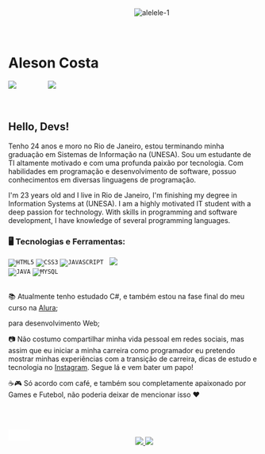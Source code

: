 
<img align="right" width="250px" style="margin-top:-20px" src="https://i.ibb.co/ypbQX6f/alelele-1.png" alt="alelele-1" border="0"></a>

</br>
</br>

<div dsplay="inline-block">
 
 <h1 align="left">Aleson Costa</h1>
 <a href="https://www.instagram.com/alesoncrvg/">
    <img align="left" width="80px" src="https://upload.wikimedia.org/wikipedia/commons/2/28/Instagram_logo.png" style="vertical-align:top;">
  </a> 
  <a href="https://www.linkedin.com/in/aleson/">
    <img width="80px" src="https://i.ibb.co/SxQxzPC/linkedin-black-logo-icon-147114-1.png" style="vertical-align:top;">
  </a>
</div>





</br>
</br>

## Hello, Devs!

Tenho 24 anos e moro no Rio de Janeiro, estou terminando minha graduação em Sistemas de Informação na (UNESA). Sou um estudante de TI altamente motivado e com uma profunda paixão por tecnologia. Com habilidades em programação e desenvolvimento de software, possuo conhecimentos em diversas linguagens de programação.



I'm 23 years old and I live in Rio de Janeiro, I'm finishing my degree in Information Systems at (UNESA). I am a highly motivated IT student with a deep passion for technology. With skills in programming and software development, I have knowledge of several programming languages.
<p align="center">
  
</p>

### 🖥️ Tecnologias e Ferramentas: 
<img width="300px" align="right" src="https://gifrun.blob.core.windows.net/temp/4262f4f9e2524bbdad933d15cea7d83f.gif">
<code><img width="40px" src="https://cdn.jsdelivr.net/gh/devicons/devicon/icons/html5/html5-original-wordmark.svg" title = "HTML5"/></code>
<code><img width="40px" src="https://cdn.jsdelivr.net/gh/devicons/devicon/icons/css3/css3-original-wordmark.svg" title = "CSS3"/></code>
<code><img width="40px" src="https://cdn.jsdelivr.net/gh/devicons/devicon/icons/javascript/javascript-original.svg" title = "JAVASCRIPT"/></code>
<code><img width="40px" src="https://cdn.jsdelivr.net/gh/devicons/devicon/icons/java/java-original.svg" title = "JAVA"/></code>
<code><img width="40px" src="https://cdn.jsdelivr.net/gh/devicons/devicon/icons/mysql/mysql-original.svg" title = "MYSQL"/></code>


</br>
</br>
<div display="inline-block">
 <p align="left">📚 Atualmente tenho estudado C#, e também estou na fase final do meu curso na <a href="https://www.alura.com.br/">Alura</a>;</p> para desenvolvimento Web;</p>
 <p align="left">📷 Não costumo compartilhar minha vida pessoal em redes sociais, mas assim que eu iniciar a minha carreira como programador eu pretendo mostrar minhas experiências com a transição de carreira, dicas de estudo e tecnologia no <a href="https://www.instagram.com/alesoncrg">Instagram</a>. Segue lá e vem bater um papo!</p>
 <p align="left">☕🎮 Só acordo com café, e também sou completamente apaixonado por Games e Futebol, não poderia deixar de mencionar isso ❤</p>
</div>



</br>


</br>

<a href="https://www.linkedin.com/in/aleson" target="_blank"><img align="left" alt="LinkedIn" width="22px" src="https://github.com/Aakarsh-B/trying-repos/blob/master/linkedin.svg" />
<a href="https://www.instagram.com/alesoncrvg" target="_blank"><img align="left" alt="Instagram" width="22px" src="https://github.com/Aakarsh-B/trying-repos/blob/master/insta.svg" />


##
<p align="center">
<a href="https://github.com/alesoncosta">
  <img height="180em" src="https://github-readme-stats-eight-theta.vercel.app/api?username=alesoncosta&show_icons=true&theme=dark&include_all_commits=true&count_private=true"/>
  <img height="180em" src="https://github-readme-stats-eight-theta.vercel.app/api/top-langs/?username=alesoncosta&layout=compact&langs_count=8&theme=dark"/>
</a>
</p>
